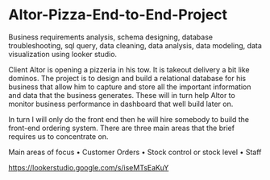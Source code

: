 # Altor-Pizza-End-to-End-Project
Business requirements analysis, schema designing, database troubleshooting, sql query, data cleaning, data analysis, data modeling, data visualization using looker studio. 

Client Altor is opening a pizzeria in his tow. It is takeout delivery a bit like dominos.
The project is to design and build a  relational database for his business that allow him to capture and store all the important information and data that the business generates. These will in turn help Altor to monitor business performance in dashboard that well build later on.

In turn I will only do the front end then he will hire somebody to  build the front-end ordering system. There are three main areas that the brief requires us to concentrate on.

Main areas of focus
•	Customer Orders
•	Stock control or stock level 
•	Staff


https://lookerstudio.google.com/s/iseMTsEaKuY 
